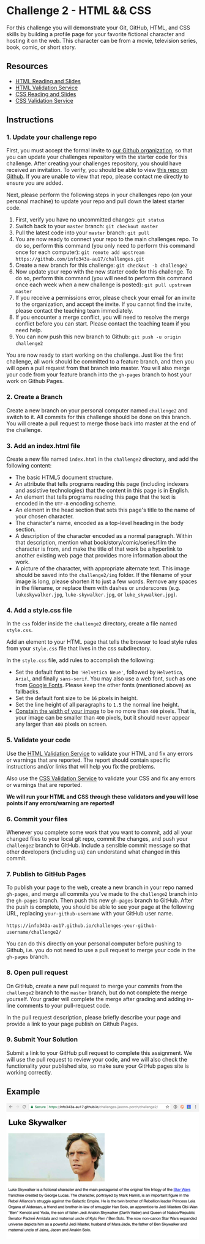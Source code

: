 # Challenge 2 - HTML && CSS

For this challenge you will demonstrate your Git, GitHub, HTML, and CSS skills by building a profile page for your favorite fictional character and hosting it on the web. This character can be from a movie, television series, book, comic, or short story.

## Resources

* <a href="https://canvas.uw.edu/courses/1118281/assignments/3820991" target="_blank">HTML Reading and Slides</a>
* <a href="https://validator.w3.org/#validate_by_upload" target="_blank">HTML Validation Service</a>
* <a href="https://canvas.uw.edu/courses/1118281/assignments/3820994" target="_blank">CSS Reading and Slides</a>
* <a href="http://jigsaw.w3.org/css-validator/#validate_by_upload" target="_blank">CSS Validation Service</a>

## Instructions

### 1. Update your challenge repo

First, you must accept the formal invite to <a href="https://github.com/info343a-au17/" target="_blank">our Github organization</a>, so that you can update your challenges repository with the starter code for this challenge. After creating your challenges repository, you should have received an invitation. To verify, you should be able to view <a href="https://github.com/info343a-au17/challenges" target="_blank">this repo on Github</a>. If you are unable to view that repo, please contact me directly to ensure you are added.

Next, please perform the following steps in your challenges repo (on your personal machine) to update your repo and pull down the latest starter code.

1. First, verify you have no uncommitted changes: `git status`
2. Switch back to your `master` branch: `git checkout master`
3. Pull the latest code into your `master` branch: `git pull`
4. You are now ready to connect your repo to the main challenges repo. To do so, perform this command (you only need to perform this command once for each computer): `git remote add upstream https://github.com/info343a-au17/challenges.git`
5. Create a new branch for this challenge: `git checkout -b challenge2`
6. Now update your repo with the new starter code for this challenge. To do so, perform this command (you will need to perform this command once each week when a new challenge is posted): `git pull upstream master`
7. If you receive a permissions error, please check your email for an invite to the organization, and accept the invite. If you cannot find the invite, please contact the teaching team immediately.
8. If you encounter a merge conflict, you will need to resolve the merge conflict before you can start. Please contact the teaching team if you need help.
9. You can now push this new branch to Github: `git push -u origin challenge2`

You are now ready to start working on the challenge. Just like the first challenge, all work should be committed to a feature branch, and then you will open a pull request from that branch into master. You will also merge your code from your feature branch into the `gh-pages` branch to host your work on Github Pages.

### 2. Create a Branch

Create a new branch on your personal computer named `challenge2` and switch to it. All commits for this challenge should be done on this branch. You will create a pull request to merge those back into master at the end of the challenge.

### 3. Add an index.html file

Create a new file named `index.html` in the `challenge2` directory, and add the following content:

* The basic HTML5 document structure.
* An attribute that tells programs reading this page (including indexers and assistive technologies) that the content in this page is in English.
* An element that tells programs reading this page that the text is encoded in the `UTF-8` encoding scheme.
* An element in the head section that sets this page's title to the name of your chosen character.
* The character's name, encoded as a top-level heading in the body section.
* A description of the character encoded as a normal paragraph. Within that description, mention what book/story/comic/series/film the character is from, and make the title of that work be a hyperlink to another existing web page that provides more information about the work.
* A picture of the character, with appropriate alternate text. This image should be saved into the `challenge2/img` folder. If the filename of your image is long, please shorten it to just a few words. Remove any spaces in the filename, or replace them with dashes or underscores (e.g. `lukeskywalker.jpg`, `luke-skywalker.jpg`, or `luke_skywalker.jpg`).

### 4. Add a style.css file

In the `css` folder inside the `challenge2` directory, create a file named `style.css`.

Add an element to your HTML page that tells the browser to load style rules from your `style.css` file that lives in the css subdirectory.

In the `style.css` file, add rules to accomplish the following:

* Set the default font to be `'Helvetica Neue'`, followed by `Helvetica`, `Arial`, and finally `sans-serif`. You may also use a web font, such as one from <a href="https://fonts.google.com/" target="_blank">Google Fonts</a>. Please keep the other fonts (mentioned above) as fallbacks.
* Set the default font size to be `16` pixels in height.
* Set the line height of all paragraphs to `1.5` the normal line height.
* <a href="https://developer.mozilla.org/en-US/docs/Web/CSS/max-width" target="_blank">Constain the width of your image</a> to be no more than `400` pixels. That is, your image can be smaller than `400` pixels, but it should never appear any larger than `400` pixels on screen.

### 5. Validate your code

Use the <a href="https://validator.w3.org/#validate_by_upload" target="_blank">HTML Validation Service</a> to validate your HTML and fix any errors or warnings that are reported. The report should contain specific instructions and/or links that will help you fix the problems.

Also use the [CSS Validation Service](http://jigsaw.w3.org/css-validator/#validate_by_upload) to validate your CSS and fix any errors or warnings that are reported.

**We will run your HTML and CSS through these validators and you will lose points if any errors/warning are reported!**

### 6. Commit your files

Whenever you complete some work that you want to commit, add all your changed files to your local git repo, commit the changes, and push your `challenge2` branch to GitHub. Include a sensible commit message so that other developers (including us) can understand what changed in this commit.

### 7. Publish to GitHub Pages

To publish your page to the web, create a new branch in your repo named `gh-pages`, and merge all commits you've made to the `challenge2` branch into the `gh-pages` branch. Then push this new `gh-pages` branch to GitHub. After the push is complete, you should be able to see your page at the following URL, replacing `your-github-username` with your GitHub user name.

`https://info343a-au17.github.io/challenges-your-github-username/challenge2/`

You can do this directly on your personal computer before pushing to Github, i.e. you do not need to use a pull request to merge your code in the `gh-pages` branch.

### 8. Open pull request

On GitHub, create a new pull request to merge your commits from the `challenge2` branch to the `master` branch, but do not complete the merge yourself. Your grader will complete the merge after grading and adding in-line comments to your pull-request code.

In the pull request description, please briefly describe your page and provide a link to your page publish on Github Pages.

### 9. Submit Your Solution

Submit a link to your GitHub pull request to complete this assignment. We will use the pull request to review your code, and we will also check the functionality your published site, so make sure your GitHub pages site is working correctly.

## Example

![](./example.png)
